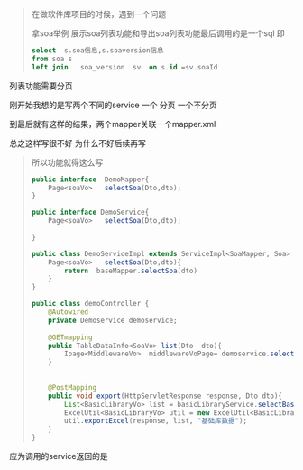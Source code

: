 > 在做软件库项目的时候，遇到一个问题
>
> 拿soa举例      展示soa列表功能和导出soa列表功能最后调用的是一个sql   即 
>
> ```sql
> select  s.soa信息,s.soaversion信息
> from soa s
> left join   soa_version  sv  on s.id =sv.soaId 
> ```





列表功能需要分页

刚开始我想的是写两个不同的service  一个 分页  一个不分页

到最后就有这样的结果，两个mapper关联一个mapper.xml   

总之这样写很不好  为什么不好后续再写



> 所以功能就得这么写
>
> ```java
> public interface  DemoMapper{
>     Page<soaVo>   selectSoa(Dto,dto);
> }
> ```
>
> 
>
> ```java
> public interface DemoService{
>     Page<soaVo>   selectSoa(Dto,dto);
>     
> }
> ```
>
> ```java
> public class DemoServiceImpl extends ServiceImpl<SoaMapper, Soa> implements ISoaService{
>     Page<soaVo>   selectSoa(Dto,dto){
>         return  baseMapper.selectSoa(dto)
>     }
> }
> ```
>
> 
>
> ```java
> public class demoController {
>     @Autowired
>     private Demoservice demoservice;
>     
>     @GETmapping
>     public TableDataInfo<SoaVo> list(Dto  dto){
>         Ipage<MiddlewareVo>  middlewareVoPage= demoservice.selectSoa(dto);
>     }
>     
>     
>     @PostMapping
>     public void export(HttpServletResponse response, Dto dto){
>         List<BasicLibraryVo> list = basicLibraryService.selectBasicLibraryList(basicLibraryReqDto).getRecords();
>         ExcelUtil<BasicLibraryVo> util = new ExcelUtil<BasicLibraryVo>(BasicLibraryVo.class);
>         util.exportExcel(response, list, "基础库数据");
>     }
> }
> ```
>
> 

应为调用的service返回的是







